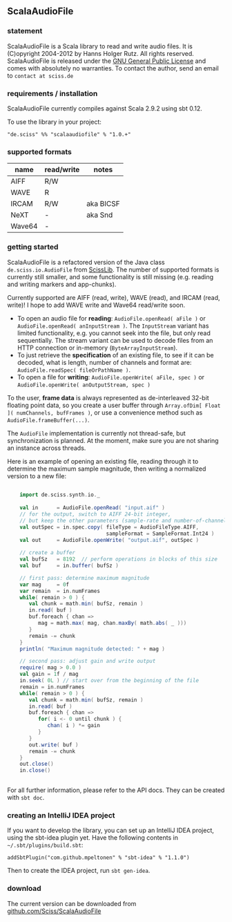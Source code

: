 ## ScalaAudioFile

### statement

ScalaAudioFile is a Scala library to read and write audio files. It is (C)opyright 2004-2012 by Hanns Holger Rutz. All rights reserved. ScalaAudioFile is released under the [GNU General Public License](https://raw.github.com/Sciss/ScalaAudioFile/master/licenses/ScalaAudioFile-License.txt) and comes with absolutely no warranties. To contact the author, send an email to `contact at sciss.de`

### requirements / installation

ScalaAudioFile currently compiles against Scala 2.9.2 using sbt 0.12.

To use the library in your project:

    "de.sciss" %% "scalaaudiofile" % "1.0.+"

### supported formats

|**name**        |**read/write**   |**notes**|
|----------------|-----------------|---------|
|AIFF            |R/W              |         |
|WAVE            |R                |         |
|IRCAM           |R/W              |aka BICSF|
|NeXT            |-                |aka Snd  |
|Wave64          |-                |         |

### getting started

ScalaAudioFile is a refactored version of the Java class `de.sciss.io.AudioFile` from [ScissLib](http://sourceforge.net/projects/scisslib). The number of supported formats is currently still smaller, and some functionality is still missing (e.g. reading and writing markers and app-chunks).

Currently supported are AIFF (read, write), WAVE (read), and IRCAM (read, write)! I hope to add WAVE write and Wave64 read/write soon.

* To open an audio file for __reading__: `AudioFile.openRead( aFile )` or `AudioFile.openRead( anInputStream )`. The `InputStream` variant has limited functionality, e.g. you cannot seek into the file, but only read sequentially. The stream variant can be used to decode files from an HTTP connection or in-memory (`ByteArrayInputStream`).
* To just retrieve the __specification__ of an existing file, to see if it can be decoded, what is length, number of channels and format are: `AudioFile.readSpec( fileOrPathName )`.
* To open a file for __writing__: `AudioFile.openWrite( aFile, spec )` or `AudioFile.openWrite( anOutputStream, spec )`

To the user, __frame data__ is always represented as de-interleaved 32-bit floating point data, so you create a user buffer through `Array.ofDim[ Float ]( numChannels, bufFrames )`, or use a convenience method such as `AudioFile.frameBuffer(...)`.

The `AudioFile` implementation is currently not thread-safe, but synchronization is planned. At the moment, make sure you are not sharing an instance across threads.

Here is an example of opening an existing file, reading through it to determine the maximum sample magnitude, then writing a normalized version to a new file:

```scala
    
    import de.sciss.synth.io._
    
    val in      = AudioFile.openRead( "input.aif" )
    // for the output, switch to AIFF 24-bit integer, 
    // but keep the other parameters (sample-rate and number-of-channels)
    val outSpec = in.spec.copy( fileType = AudioFileType.AIFF, 
                                sampleFormat = SampleFormat.Int24 )
    val out     = AudioFile.openWrite( "output.aif", outSpec )
    
    // create a buffer
    val bufSz   = 8192  // perform operations in blocks of this size
    val buf     = in.buffer( bufSz )

    // first pass: determine maximum magnitude
    var mag     = 0f
    var remain  = in.numFrames
    while( remain > 0 ) {
       val chunk = math.min( bufSz, remain )
       in.read( buf )
       buf.foreach { chan =>
          mag = math.max( mag, chan.maxBy( math.abs( _ )))
       }
       remain -= chunk
    }
    println( "Maximum magnitude detected: " + mag )

    // second pass: adjust gain and write output
    require( mag > 0.0 )
    val gain = 1f / mag
    in.seek( 0L ) // start over from the beginning of the file
    remain = in.numFrames
    while( remain > 0 ) {
       val chunk = math.min( bufSz, remain )
       in.read( buf )
       buf.foreach { chan =>
          for( i <- 0 until chunk ) {
             chan( i ) *= gain
          }
       }
       out.write( buf )
       remain -= chunk
    }
    out.close()
    in.close()
    
```

For all further information, please refer to the API docs. They can be created with `sbt doc`.

### creating an IntelliJ IDEA project

If you want to develop the library, you can set up an IntelliJ IDEA project, using the sbt-idea plugin yet. Have the following contents in `~/.sbt/plugins/build.sbt`:

    addSbtPlugin("com.github.mpeltonen" % "sbt-idea" % "1.1.0")

Then to create the IDEA project, run `sbt gen-idea`.

### download

The current version can be downloaded from [github.com/Sciss/ScalaAudioFile](http://github.com/Sciss/ScalaAudioFile)
